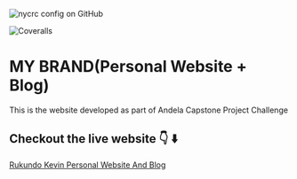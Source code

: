 ![nycrc config on GitHub](https://img.shields.io/nycrc/rukundo-kevin/My-Blog?config=.nycrc)

![Coveralls](https://img.shields.io/coveralls/github/rukundo-kevin/My-Blog)
# MY BRAND(Personal Website + Blog)
   This is the website developed as part of Andela Capstone Project Challenge
 ## Checkout the live website 👇 ⬇️
 [Rukundo Kevin Personal Website And Blog](https://www.rukundokevin.codes/)
